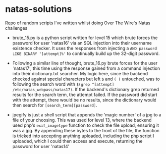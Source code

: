 # natas-solutions

Repo of random scripts I've written whilst doing Over The Wire's Natas challenges

* brute_15.py is a python script written for level 15 which brute forces the password for user 'natas16' via an SQL injection into their username existence checker. It uses the responses from injecting a `AND password LIKE BINARY '[attempt]%'` to continually build up the 32-digit password.

* Following a similar line of thought, brute_16.py brute forces for the user 'natas17', this time using the response gained from a command injection into their dictionary.txt searcher. My logic here, since the backend checked against special characters but left `$` and `( )` untouched, was to following the search word with `$(grep ^[attempt] /etc/natas_webpass/natas17)`. If the backend's dictionary grep returned results for the search term, the attempt failed. If the password did start with the attempt, there would be no results, since the dictionary would then search for `[search_term][password]`.

* jpegify is just a shell script that appends the 'magic number' of a jpg to a file of your choosing. This was used for level 13, where the backend used php's `exif_imagetype` function to check the file upload, ensuring it was a jpg. By appending these bytes to the front of the file, the function is tricked into accepting anything uploaded, including the php script I uploaded, which I could then access and execute, returning the password for user 'natas14'
